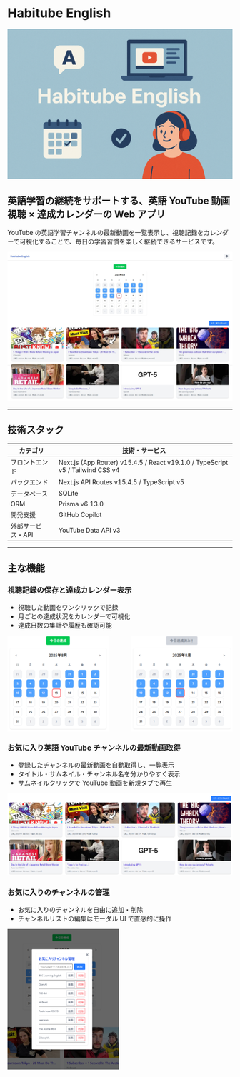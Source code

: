 # Habitube English

![Habitube English](public/imgs/thumbnail.png)

## 英語学習の継続をサポートする、英語 YouTube 動画視聴 × 達成カレンダーの Web アプリ

YouTube の英語学習チャンネルの最新動画を一覧表示し、視聴記録をカレンダーで可視化することで、毎日の学習習慣を楽しく継続できるサービスです。

![アプリの全体像](public/imgs/screenshot_overview.png)

---

## 技術スタック

| カテゴリ          | 技術・サービス                                                  |
| ----------------- | ------------------------------------------------------------------------------ |
| フロントエンド    | Next.js (App Router) v15.4.5 / React v19.1.0 / TypeScript v5 / Tailwind CSS v4 |
| バックエンド      | Next.js API Routes v15.4.5 / TypeScript v5                                     |
| データベース      | SQLite                                                                         |
| ORM               | Prisma v6.13.0                                                                 |
| 開発支援          | GitHub Copilot                                                                 |
| 外部サービス・API | YouTube Data API v3                                                            |

---

## 主な機能

### 視聴記録の保存と達成カレンダー表示

- 視聴した動画をワンクリックで記録
- 月ごとの達成状況をカレンダーで可視化
- 達成日数の集計や履歴も確認可能

<div style="display: flex; justify-content: space-between;">
  <img src="public/imgs/screenshot_calendar_1.png" alt="達成カレンダー画面1" style="width: 45%;" />
  <img src="public/imgs/screenshot_calendar_2.png" alt="達成カレンダー画面2" style="width: 45%;" />
</div>

### お気に入り英語 YouTube チャンネルの最新動画取得

- 登録したチャンネルの最新動画を自動取得し、一覧表示
- タイトル・サムネイル・チャンネル名を分かりやすく表示
- サムネイルクリックで YouTube 動画を新規タブで再生

![動画リスト画面](public/imgs/screenshot_videos_list.png)

### お気に入りのチャンネルの管理

- お気に入りのチャンネルを自由に追加・削除
- チャンネルリストの編集はモーダル UI で直感的に操作

<img src="public/imgs/screenshot_favorite_channel_manager.png" alt="お気に入りのチャンネル管理画面" style="max-width: 250px; height: auto;" />
